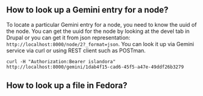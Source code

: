 ## How to look up a Gemini entry for a node?
To locate a particular Gemini entry for a node, you need to know the uuid of the node. You can get the uuid for the node by looking at the devel tab in Drupal or you can get it from json representation: `http://localhost:8000/node/2?_format=json`.  You can look it up via Gemini service via curl or using REST client such as POSTman. 

```
curl -H "Authorization:Bearer islandora" http://localhost:8000/gemini/1dab4f15-cad6-45f5-a47e-49ddf26b3279
```

## How to look up a file in Fedora?
